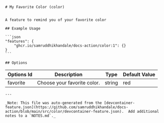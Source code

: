
    # My Favorite Color (color)
    

    A feature to remind you of your favorite color
    
    ## Example Usage
    
    ```json
    "features": {
        "ghcr.io/samruddhikhandale/docs-action/color:1": {}
    }
    ```
    
    ## Options

| Options Id | Description | Type | Default Value |
|-----|-----|-----|-----|
| favorite | Choose your favorite color. | string | red |
    
    
    
    ---
    
    _Note: This file was auto-generated from the [devcontainer-feature.json](https://github.com/samruddhikhandale/docs-action/blob/main/src/color/devcontainer-feature.json).  Add additional notes to a `NOTES.md`._
    